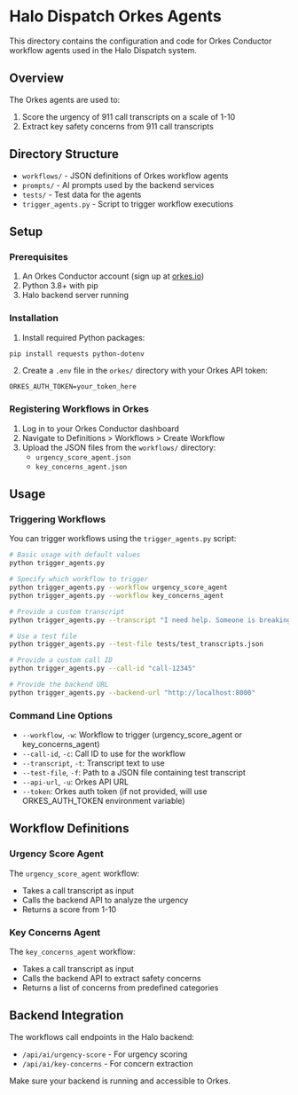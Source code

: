 # Halo Dispatch Orkes Agents

This directory contains the configuration and code for Orkes Conductor workflow agents used in the Halo Dispatch system.

## Overview

The Orkes agents are used to:
1. Score the urgency of 911 call transcripts on a scale of 1-10
2. Extract key safety concerns from 911 call transcripts

## Directory Structure

- `workflows/` - JSON definitions of Orkes workflow agents
- `prompts/` - AI prompts used by the backend services
- `tests/` - Test data for the agents
- `trigger_agents.py` - Script to trigger workflow executions

## Setup

### Prerequisites

1. An Orkes Conductor account (sign up at [orkes.io](https://orkes.io))
2. Python 3.8+ with pip
3. Halo backend server running

### Installation

1. Install required Python packages:

```bash
pip install requests python-dotenv
```

2. Create a `.env` file in the `orkes/` directory with your Orkes API token:

```
ORKES_AUTH_TOKEN=your_token_here
```

### Registering Workflows in Orkes

1. Log in to your Orkes Conductor dashboard
2. Navigate to Definitions > Workflows > Create Workflow
3. Upload the JSON files from the `workflows/` directory:
   - `urgency_score_agent.json`
   - `key_concerns_agent.json`

## Usage

### Triggering Workflows

You can trigger workflows using the `trigger_agents.py` script:

```bash
# Basic usage with default values
python trigger_agents.py

# Specify which workflow to trigger
python trigger_agents.py --workflow urgency_score_agent
python trigger_agents.py --workflow key_concerns_agent

# Provide a custom transcript
python trigger_agents.py --transcript "I need help. Someone is breaking into my house."

# Use a test file
python trigger_agents.py --test-file tests/test_transcripts.json

# Provide a custom call ID
python trigger_agents.py --call-id "call-12345"

# Provide the backend URL
python trigger_agents.py --backend-url "http://localhost:8000"
```

### Command Line Options

- `--workflow`, `-w`: Workflow to trigger (urgency_score_agent or key_concerns_agent)
- `--call-id`, `-c`: Call ID to use for the workflow
- `--transcript`, `-t`: Transcript text to use
- `--test-file`, `-f`: Path to a JSON file containing test transcript
- `--api-url`, `-u`: Orkes API URL
- `--token`: Orkes auth token (if not provided, will use ORKES_AUTH_TOKEN environment variable)

## Workflow Definitions

### Urgency Score Agent

The `urgency_score_agent` workflow:
- Takes a call transcript as input
- Calls the backend API to analyze the urgency
- Returns a score from 1-10

### Key Concerns Agent

The `key_concerns_agent` workflow:
- Takes a call transcript as input
- Calls the backend API to extract safety concerns
- Returns a list of concerns from predefined categories

## Backend Integration

The workflows call endpoints in the Halo backend:
- `/api/ai/urgency-score` - For urgency scoring
- `/api/ai/key-concerns` - For concern extraction

Make sure your backend is running and accessible to Orkes. 